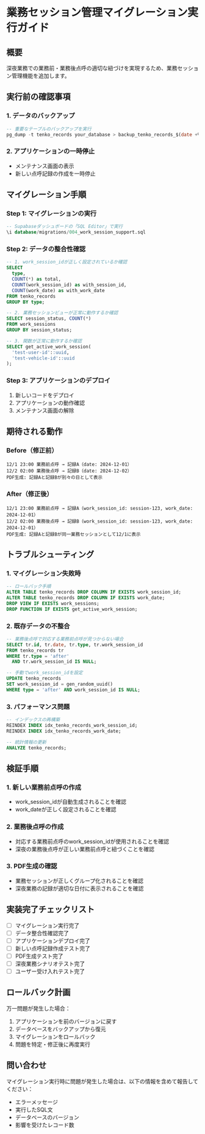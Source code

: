 # 業務セッション管理マイグレーション実行ガイド

## 概要

深夜業務での業務前・業務後点呼の適切な紐づけを実現するため、業務セッション管理機能を追加します。

## 実行前の確認事項

### 1. データのバックアップ
```sql
-- 重要なテーブルのバックアップを実行
pg_dump -t tenko_records your_database > backup_tenko_records_$(date +%Y%m%d).sql
```

### 2. アプリケーションの一時停止
- メンテナンス画面の表示
- 新しい点呼記録の作成を一時停止

## マイグレーション手順

### Step 1: マイグレーションの実行
```sql
-- Supabaseダッシュボードの「SQL Editor」で実行
\i database/migrations/004_work_session_support.sql
```

### Step 2: データの整合性確認
```sql
-- 1. work_session_idが正しく設定されているか確認
SELECT 
  type,
  COUNT(*) as total,
  COUNT(work_session_id) as with_session_id,
  COUNT(work_date) as with_work_date
FROM tenko_records 
GROUP BY type;

-- 2. 業務セッションビューが正常に動作するか確認
SELECT session_status, COUNT(*) 
FROM work_sessions 
GROUP BY session_status;

-- 3. 関数が正常に動作するか確認
SELECT get_active_work_session(
  'test-user-id'::uuid, 
  'test-vehicle-id'::uuid
);
```

### Step 3: アプリケーションのデプロイ
1. 新しいコードをデプロイ
2. アプリケーションの動作確認
3. メンテナンス画面の解除

## 期待される動作

### Before（修正前）
```
12/1 23:00 業務前点呼 → 記録A（date: 2024-12-01）
12/2 02:00 業務後点呼 → 記録B（date: 2024-12-02）
PDF生成: 記録Aと記録Bが別々の日として表示
```

### After（修正後）
```
12/1 23:00 業務前点呼 → 記録A（work_session_id: session-123, work_date: 2024-12-01）
12/2 02:00 業務後点呼 → 記録B（work_session_id: session-123, work_date: 2024-12-01）
PDF生成: 記録Aと記録Bが同一業務セッションとして12/1に表示
```

## トラブルシューティング

### 1. マイグレーション失敗時
```sql
-- ロールバック手順
ALTER TABLE tenko_records DROP COLUMN IF EXISTS work_session_id;
ALTER TABLE tenko_records DROP COLUMN IF EXISTS work_date;
DROP VIEW IF EXISTS work_sessions;
DROP FUNCTION IF EXISTS get_active_work_session;
```

### 2. 既存データの不整合
```sql
-- 業務後点呼で対応する業務前点呼が見つからない場合
SELECT tr.id, tr.date, tr.type, tr.work_session_id
FROM tenko_records tr
WHERE tr.type = 'after' 
  AND tr.work_session_id IS NULL;

-- 手動でwork_session_idを設定
UPDATE tenko_records 
SET work_session_id = gen_random_uuid()
WHERE type = 'after' AND work_session_id IS NULL;
```

### 3. パフォーマンス問題
```sql
-- インデックスの再構築
REINDEX INDEX idx_tenko_records_work_session_id;
REINDEX INDEX idx_tenko_records_work_date;

-- 統計情報の更新
ANALYZE tenko_records;
```

## 検証手順

### 1. 新しい業務前点呼の作成
- work_session_idが自動生成されることを確認
- work_dateが正しく設定されることを確認

### 2. 業務後点呼の作成
- 対応する業務前点呼のwork_session_idが使用されることを確認
- 深夜の業務後点呼が正しい業務前点呼と紐づくことを確認

### 3. PDF生成の確認
- 業務セッションが正しくグループ化されることを確認
- 深夜業務の記録が適切な日付に表示されることを確認

## 実装完了チェックリスト

- [ ] マイグレーション実行完了
- [ ] データ整合性確認完了
- [ ] アプリケーションデプロイ完了
- [ ] 新しい点呼記録作成テスト完了
- [ ] PDF生成テスト完了
- [ ] 深夜業務シナリオテスト完了
- [ ] ユーザー受け入れテスト完了

## ロールバック計画

万一問題が発生した場合：

1. アプリケーションを前のバージョンに戻す
2. データベースをバックアップから復元
3. マイグレーションをロールバック
4. 問題を特定・修正後に再度実行

## 問い合わせ

マイグレーション実行時に問題が発生した場合は、以下の情報を含めて報告してください：

- エラーメッセージ
- 実行したSQL文
- データベースのバージョン
- 影響を受けたレコード数